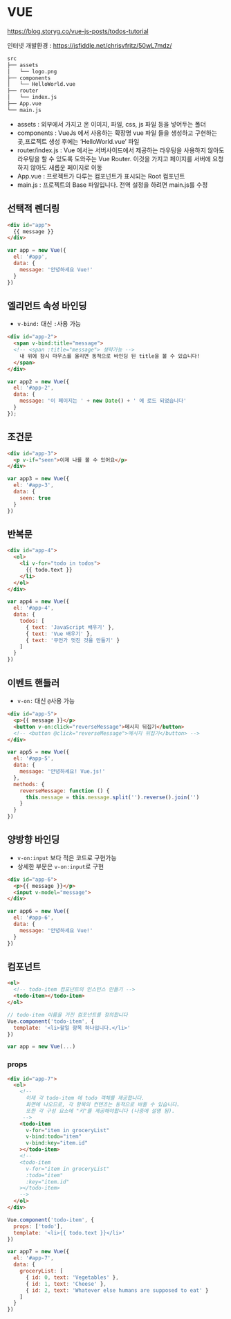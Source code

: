 # VUE

<https://blog.storyg.co/vue-js-posts/todos-tutorial>

인터넷 개발환경 : <https://jsfiddle.net/chrisvfritz/50wL7mdz/>

```txt
src
├── assets
│   └── logo.png
├── components
│   └── HelloWorld.vue
├── router
│   └── index.js
├── App.vue
└── main.js
```

- assets : 외부에서 가지고 온 이미지, 파일, css, js 파일 등을 넣어두는 폴더
- components : VueJs 에서 사용하는 확장명 vue 파일 들을 생성하고 구현하는 곳,프로젝트 생성 후에는 ‘HelloWorld.vue’ 파일
- router/index.js : Vue 에서는 서버사이드에서 제공하는 라우팅을 사용하지 않아도 라우팅을 할 수 있도록 도와주는 Vue Router. 이것을 가지고 페이지를 서버에 요청하지 않아도 새롭운 페이지로 이동
- App.vue : 프로젝트가 다루는 컴포넌트가 표시되는 Root 컴포넌트
- main.js : 프로젝트의 Base 파일입니다. 전역 설정을 하려면 main.js를 수정

## 선택적 렌더링

```html
<div id="app">
  {{ message }}
</div>
```

```js
var app = new Vue({
  el: '#app',
  data: {
    message: '안녕하세요 Vue!'
  }
})
```

## 엘리먼트 속성 바인딩

- `v-bind:` 대신 `:`사용 가능

```html
<div id="app-2">
  <span v-bind:title="message">
  <!-- <span :title="message"> 생략가능 -->
    내 위에 잠시 마우스를 올리면 동적으로 바인딩 된 title을 볼 수 있습니다!
  </span>
</div>
```

```js
var app2 = new Vue({
  el: '#app-2',
  data: {
    message: '이 페이지는 ' + new Date() + ' 에 로드 되었습니다'
  }
});
```

## 조건문

```html
<div id="app-3">
  <p v-if="seen">이제 나를 볼 수 있어요</p>
</div>
```

```js
var app3 = new Vue({
  el: '#app-3',
  data: {
    seen: true
  }
})
```
## 반복문

```html
<div id="app-4">
  <ol>
    <li v-for="todo in todos">
      {{ todo.text }}
    </li>
  </ol>
</div>
```

```js
var app4 = new Vue({
  el: '#app-4',
  data: {
    todos: [
      { text: 'JavaScript 배우기' },
      { text: 'Vue 배우기' },
      { text: '무언가 멋진 것을 만들기' }
    ]
  }
})
```

## 이벤트 핸들러

- `v-on:` 대신 `@`사용 가능

```html
<div id="app-5">
  <p>{{ message }}</p>
  <button v-on:click="reverseMessage">메시지 뒤집기</button>
  <!-- <button @click="reverseMessage">메시지 뒤집기</button> -->
</div>
```

```js
var app5 = new Vue({
  el: '#app-5',
  data: {
    message: '안녕하세요! Vue.js!'
  },
  methods: {
    reverseMessage: function () {
      this.message = this.message.split('').reverse().join('')
    }
  }
})
```

## 양방향 바인딩

- `v-on:input` 보다 적은 코드로 구현가능
- 상세한 부문은 `v-on:input`로 구현

```html
<div id="app-6">
  <p>{{ message }}</p>
  <input v-model="message">
</div>
```

```js
var app6 = new Vue({
  el: '#app-6',
  data: {
    message: '안녕하세요 Vue!'
  }
})
```

## 컴포넌트

```html
<ol>
  <!-- todo-item 컴포넌트의 인스턴스 만들기 -->
  <todo-item></todo-item>
</ol>
```

```js
// todo-item 이름을 가진 컴포넌트를 정의합니다
Vue.component('todo-item', {
  template: '<li>할일 항목 하나입니다.</li>'
})

var app = new Vue(...)
```

### props

```html
<div id="app-7">
  <ol>
    <!--
      이제 각 todo-item 에 todo 객체를 제공합니다.
      화면에 나오므로, 각 항목의 컨텐츠는 동적으로 바뀔 수 있습니다.
      또한 각 구성 요소에 "키"를 제공해야합니다 (나중에 설명 됨).
     -->
    <todo-item
      v-for="item in groceryList"
      v-bind:todo="item"
      v-bind:key="item.id"
    ></todo-item>
    <!--
    <todo-item
      v-for="item in groceryList"
      :todo="item"
      :key="item.id"
    ></todo-item>
    -->
  </ol>
</div>
```

```js
Vue.component('todo-item', {
  props: ['todo'],
  template: '<li>{{ todo.text }}</li>'
})

var app7 = new Vue({
  el: '#app-7',
  data: {
    groceryList: [
      { id: 0, text: 'Vegetables' },
      { id: 1, text: 'Cheese' },
      { id: 2, text: 'Whatever else humans are supposed to eat' }
    ]
  }
})
```
